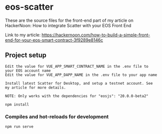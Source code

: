 # eos-scatter

These are the source files for the front-end part of my article on HackerNoon: How to integrate Scatter with your EOS Front End

Link to my article: https://hackernoon.com/how-to-build-a-simple-front-end-for-your-eos-smart-contract-3f9289e8146c

## Project setup

```
Edit the value for VUE_APP_SMART_CONTRACT_NAME in the .env file to your EOS account name
Edit the value for VUE_APP_DAPP_NAME in the .env file to your app name

Install latest Scatter for Desktop, and setup a testnet account. See my article for more details.

NOTE: Only works with the dependencies for "eosjs": "20.0.0-beta2"

npm install
```

### Compiles and hot-reloads for development

```
npm run serve
```
